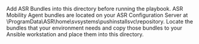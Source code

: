 Add ASR Bundles into this directory before running the playbook.  ASR Mobility Agent bundles are located on your 
ASR Configuration Server at \ProgramData\ASR\home\svsystems\pushinstallsvc\repository.  Locate the bundles that your
environment needs and copy those bundles to your Ansible workstation and place them into this directory.
